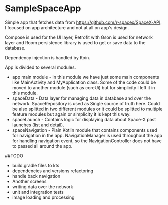 # SampleSpaceApp

Simple app that fetches data from https://github.com/r-spacex/SpaceX-API. I focused on app architecture and not at all on app's design.

Compose is used for the UI layer, Retrofit with Gson is used for network layer and Room persistence library is used to get or save data to the database.

Dependency injection is handled by Koin.

App is divided to several modules.
* app main module - In this module we have just some main components like MainActivity and MyApplication class. Some of the code could be moved to another module (such as coreUi) but for simplicity I left it in this module.
* spaceData - Data layer for managing data in database and over the network. SpaceRepository is used as Single source of truth here. Could be also splitted in two different modules or it could be splitted to multiple feature modules but again or simplicity it is kept this way.
* spaceLaunch - Contains logic for displaying data about Space-X past launches (list and detail).
* spaceNavigation - Plain Kotlin module that contains components used for navigation in the app. NavigationManager is used throughout the app for handling navigation event, so the NavigationController does not have to passed all around the app.

##TODO
* build.gradle files to kts
* dependencies and versions refactoring
* handle back navigation
* Another screens
* writing data over the network
* unit and integration tests
* image loading and processing

